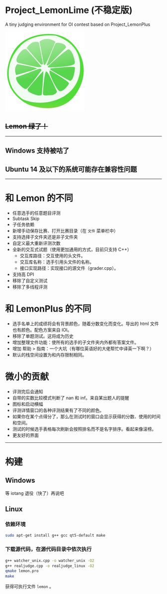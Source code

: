 # Project_LemonLime (不稳定版)

A tiny judging environment for OI contest based on Project_LemonPlus

![LemonLimeLogo](icon.png)

## ~~Lemon 绿了！~~

---

## Windows 支持被咕了

## Ubuntu 14 及以下的系统可能存在兼容性问题

---




# 和 Lemon 的不同

- 任意选手的任意题目评测
- Subtask Skip
- 子任务依赖
- 新增手动保存比赛、打开比赛目录（在 `文件` 菜单栏中）
- 支持选择子文件夹还是非子文件夹
- 自定义最大重新评测次数
- 全新的交互式试题（使用更加通用的方式，目前只支持 C++）
  - 交互库路径：交互使用的头文件。
  - 交互库名称：选手引用头文件的名称。
  - 接口实现路径：实现接口的源文件（grader.cpp）。
- 支持高 DPI
- 移除了自定义测试
- 移除了多线程评测

# 和 LemonPlus 的不同

- 选手名单上的成绩将会有背景颜色，随着分数变化而变化。导出的 html 文件也有颜色。配色方案来自 IOI。
- 移除了单题测试。这将成为历史
- 增加整理文件功能：使所有的选手的子文件夹内外都有答案文件。
- 增加 帮助 > 指南：一个大坑（有哪位英语好的大佬帮忙中译英一下啊？）
- 默认的栈空间设置为和内存限制相同。

# 微小的贡献

- 评测完后会通知
- 自带的实数比较模式判断了 nan 和 inf。来自某出题人的提醒
- 图标和启动横幅
- 评测详情窗口的各种评测结果有了不同的颜色。
- 如果你在某个点得分了，那么在测试时的窗口会显示获得的分数、使用的时间和空间。
- 测试的时候选手表格每次刷新会按照排名而不是名字排序。看起来像滚榜。
- 更友好的界面

---

# 构建

## Windows

等 iotang 退役（快了）再说吧

## Linux

### 依赖环境

```bash
sudo apt-get install g++ gcc qt5-default make
```

### 下载源代码，在源代码目录中依次执行

```bash
g++ watcher_unix.cpp -o watcher_unix -O2
g++ realjudge.cpp -o realjudge_linux -O2
qmake lemon.pro
make
```

获得可执行文件 ``lemon`` 。


